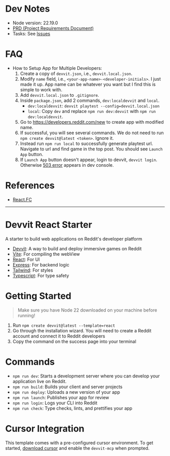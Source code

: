 # Dev Notes

- Node version: 22.19.0
- [PRD (Project Requirements Document)](PRD.md)
- Tasks: See [Issues](https://github.com/denqiu/flowtris/issues)

# FAQ

- How to Setup App for Multiple Developers:
    1. Create a copy of `devvit.json`, i.e., `devvit.local.json`.
    1. Modify `name` field, i.e., `<your-app-name>-<developer-initials>`. I just made it up. App name can be whatever you want but I find this is simple to work with.
    1. Add `devvit.local.json` to `.gitignore`.
    1. Inside `package.json`, add 2 commands, `dev:localdevvit` and `local`.
        - `dev:localdevvit`: `devvit playtest --config=devvit.local.json`
        - `local`: Copy `dev` and replace `npm run dev:devvit` with `npm run dev:localdevvit`.
    1. Go to https://developers.reddit.com/new to create app with modified name.
    1. If successful, you will see several commands. We do not need to run `npm create devvit@latest <token>`. Ignore it.
    1. Instead run `npm run local` to successfully generate playtest url. Navigate to url and find game in the top post. You should see `Launch App` button.
    1. If `Launch App` button doesn't appear, login to devvit, `devvit login`. Otherwise [503 error](https://www.reddit.com/r/lastfm/comments/fhlooe/anyone_getting_a_constant_error_503_first_byte/) appears in dev console.

# References

- [React.FC](https://dev.to/elhamnajeebullah/react-typescript-what-is-reactfc-and-why-should-i-use-it-4029)

---

# Devvit React Starter

A starter to build web applications on Reddit's developer platform

- [Devvit](https://developers.reddit.com/): A way to build and deploy immersive games on Reddit
- [Vite](https://vite.dev/): For compiling the webView
- [React](https://react.dev/): For UI
- [Express](https://expressjs.com/): For backend logic
- [Tailwind](https://tailwindcss.com/): For styles
- [Typescript](https://www.typescriptlang.org/): For type safety

# Getting Started

> Make sure you have Node 22 downloaded on your machine before running!

1. Run `npm create devvit@latest --template=react`
2. Go through the installation wizard. You will need to create a Reddit account and connect it to Reddit developers
3. Copy the command on the success page into your terminal

# Commands

- `npm run dev`: Starts a development server where you can develop your application live on Reddit.
- `npm run build`: Builds your client and server projects
- `npm run deploy`: Uploads a new version of your app
- `npm run launch`: Publishes your app for review
- `npm run login`: Logs your CLI into Reddit
- `npm run check`: Type checks, lints, and prettifies your app

# Cursor Integration

This template comes with a pre-configured cursor environment. To get started, [download cursor](https://www.cursor.com/downloads) and enable the `devvit-mcp` when prompted.
